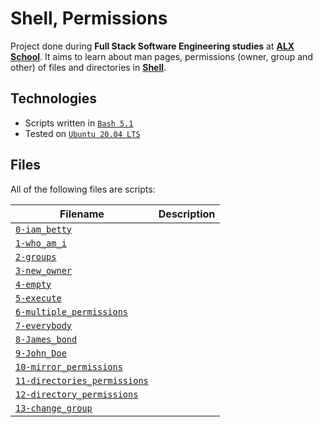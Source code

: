 # Shell, Permissions

Project done during **Full Stack Software Engineering studies** at [**ALX School**](https://www.alxafrica.com/). It aims to learn about man pages, permissions (owner, group and other) of files and directories in [**Shell**](https://www.shellscript.sh/).

## Technologies
* Scripts written in [`Bash 5.1`](https://www.gnu.org/software/bash/)
* Tested on [`Ubuntu 20.04 LTS`](https://ubuntu.com/download/desktop)

## Files
All of the following files are scripts:

| Filename | Description |
| -------- | ----------- |
| [`0-iam_betty`](0-iam_betty) |  |
| [`1-who_am_i`](1-who_am_i) |  |
| [`2-groups`](2-groups) |  |
| [`3-new_owner`](3-new_owner) |  |
| [`4-empty`](4-empty) |  |
| [`5-execute`](5-execute) |  |
| [`6-multiple_permissions`](6-multiple_permissions) |  |
| [`7-everybody`](7-everybody) |  |
| [`8-James_bond`](8-James_bond) |  |
| [`9-John_Doe`](9-John_Doe) |  |
| [`10-mirror_permissions`](10-mirror_permissions) |  |
| [`11-directories_permissions`](11-directories_permissions) |  |
| [`12-directory_permissions`](12-directory_permissions) |  |
| [`13-change_group`](13-change_group) |  |
